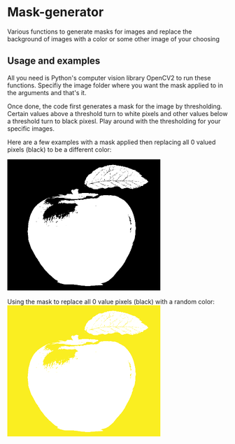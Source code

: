# Mask-generator
Various functions to generate masks for images and replace the background of images with a color or some other image of your choosing 

## Usage and examples

All you need is Python's computer vision library OpenCV2 to run these functions. Specifiy the image folder where you want the mask applied to in the arguments and that's it. 

Once done, the code first generates a mask for the image by thresholding. Certain values above a threshold turn to white pixels and other values below a threshold turn to black pixesl. Play around with the thresholding for your specific images. 

Here are a few examples with a mask applied then replacing all 0 valued pixels (black) to be a different color:


<img src="/example_masks/appleMasked.png" alt="drawing" width="350" height="300" />

Using the mask to replace all 0 value pixels (black) with a random color:
<img src="/example_masks/appleMaskedColoredBG.png" alt="drawing" width="350" height="300" />

